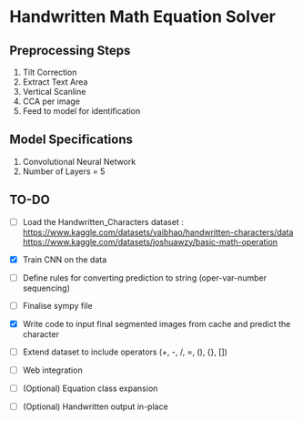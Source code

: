 # Handwritten Math Equation Solver

## Preprocessing Steps
1. Tilt Correction
2. Extract Text Area
3. Vertical Scanline
4. CCA per image
5. Feed to model for identification

## Model Specifications
1. Convolutional Neural Network
2. Number of Layers = 5

## TO-DO
- [ ] Load the Handwritten_Characters dataset : \
      https://www.kaggle.com/datasets/vaibhao/handwritten-characters/data \
      https://www.kaggle.com/datasets/joshuawzy/basic-math-operation 
      
- [x] Train CNN on the data
- [ ] Define rules for converting prediction to string (oper-var-number sequencing)
- [ ] Finalise sympy file
- [x] Write code to input final segmented images from cache and predict the character
- [ ] Extend dataset to include operators (+, -, /, =, (), {}, [])
- [ ] Web integration
- [ ] (Optional) Equation class expansion
- [ ] (Optional) Handwritten output in-place
